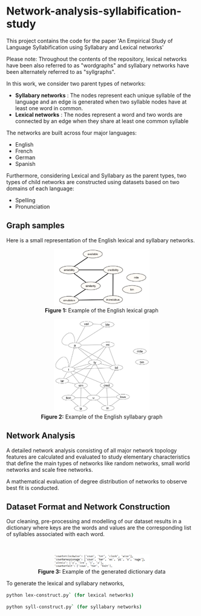 # Network-analysis-syllabification-study
This project contains the code for the paper 'An Empirical Study of Language Syllabification using Syllabary and
Lexical networks'

Please note: Throughout the contents of the repository, lexical networks have been also referred to as "wordgraphs" and syllabary networks have been alternately referred to as "syllgraphs".

In this work, we consider two parent types of networks:
- **Syllabary networks** : The nodes represent each unique syllable of the language and an edge is generated when two syllable nodes have at least one word in common.
- **Lexical networks** : The nodes represent a word and two words are connected by an edge when they share at least one common syllable

The networks are built across four major languages:
- English
- French
- German
- Spanish

Furthermore, considering Lexical and Syllabary as the parent types, two types of child networks are constructed using datasets based on two domains of each language:

- Spelling
- Pronunciation

## Graph samples
Here is a small representation of the English lexical and syllabary networks. 


<p align="center">
  <img src="Graph%20images/Graph-example/wordgraph-eg.PNG" alt="lexgraph" style="width:50%;">
  <br>
  <b>Figure 1:</b> Example of the English lexical graph
</p>

<p align="center">
  <img src="Graph%20images/Graph-example/syllgraph-eg.PNG" alt="syllgraph" style="width:50%;">
  <br>
  <b>Figure 2:</b> Example of the English syllabary graph
</p>

## Network Analysis

A detailed network analysis consisting of all major network topology features are calculated and evaluated to study elementary characteristics that define the main types of networks like random networks, small world networks and scale free networks. 

A mathematical evaluation of degree distribution of networks to observe best fit is conducted.

## Dataset Format and Network Construction

Our cleaning, pre-processing and modelling of our dataset results in a dictionary where keys are the words and values are the corresponding list of syllables associated with each word.

<br>
<p align="center">
  <img src="Graph%20images/Data/dict.png" alt="dict" style="width:50%;">
  <br>
  <b>Figure 3:</b> Example of the generated dictionary data
</p>

To generate the lexical and syllabary networks, 

```bash
python lex-construct.py` (for lexical networks)
```

```bash
python syll-construct.py` (for syllabary networks)
```
